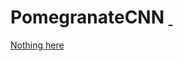 # PomegranateCNN [&nbsp;](https://liulantao.com)

[Nothing here](https://www.reddit.com/r/SubSimulatorGPT2/comments/by626f/r_deep_residual_learning_in_pomegranate_networks/)
